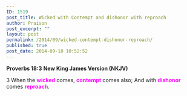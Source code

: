 ```yaml
---
ID: 1519
post_title: Wicked with Contempt and dishonor with reproach
author: Praison
post_excerpt: ""
layout: post
permalink: /2014/09/wicked-contempt-dishonor-reproach/
published: true
post_date: 2014-09-18 10:52:52
---
```

<strong>Proverbs 18:3</strong>
<strong> New King James Version (NKJV)</strong>

3 When the <span style="color: #ff00ff;"><strong>wicked</strong> </span>comes, <span style="color: #ff00ff;"><strong>contempt</strong> </span>comes also;
And with <span style="color: #ff00ff;"><strong>dishonor</strong> </span>comes <span style="color: #ff00ff;"><strong>reproach</strong></span>.
